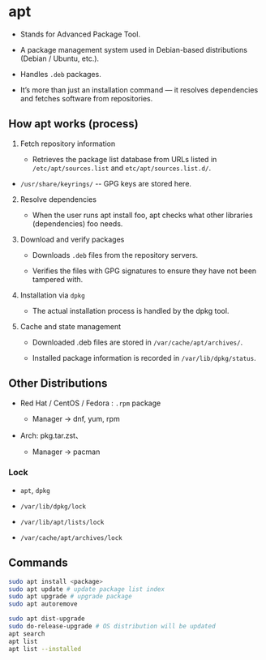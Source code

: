 # apt

* Stands for Advanced Package Tool.

* A package management system used in Debian-based distributions (Debian / Ubuntu, etc.).

* Handles `.deb` packages.

* It’s more than just an installation command — it resolves dependencies and fetches software from repositories.

## How apt works (process)
1. Fetch repository information

    * Retrieves the package list database from URLs listed in `/etc/apt/sources.list` and `etc/apt/sources.list.d/`.

* `/usr/share/keyrings/` -- GPG keys are stored here.

2. Resolve dependencies

    * When the user runs apt install foo, apt checks what other libraries (dependencies) foo needs.

3. Download and verify packages

    * Downloads `.deb` files from the repository servers.

    * Verifies the files with GPG signatures to ensure they have not been tampered with.

4. Installation via `dpkg`

    * The actual installation process is handled by the dpkg tool.

5. Cache and state management

    * Downloaded .deb files are stored in `/var/cache/apt/archives/`.

    * Installed package information is recorded in `/var/lib/dpkg/status`.


## Other Distributions

* Red Hat / CentOS / Fedora : `.rpm` package
    * Manager → dnf, yum, rpm

* Arch: pkg.tar.zst、
    * Manager → pacman


### Lock

* `apt`, `dpkg` 


* `/var/lib/dpkg/lock`

* `/var/lib/apt/lists/lock`

* `/var/cache/apt/archives/lock`


## Commands

```bash
sudo apt install <package>
sudo apt update # update package list index
sudo apt upgrade # upgrade package
sudo apt autoremove 

sudo apt dist-upgrade
sudo do-release-upgrade # OS distribution will be updated 
apt search
apt list
apt list --installed
```